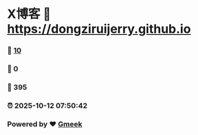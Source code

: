 # X博客 :link: https://dongziruijerry.github.io 
### :page_facing_up: [10](https://dongziruijerry.github.io/tag.html) 
### :speech_balloon: 0 
### :hibiscus: 395 
### :alarm_clock: 2025-10-12 07:50:42 
### Powered by :heart: [Gmeek](https://github.com/Meekdai/Gmeek)
